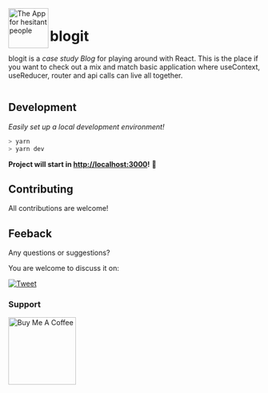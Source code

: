 <img align="left" width="80" height="80" src="" alt="The App for hesitant people">

# blogit

blogit is a *case study Blog* for playing around with React. This is the place if you want to check out a mix and match basic application where useContext, useReducer, router and api calls can live all together.

<img src="">

## Development
_Easily set up a local development environment!_

```bash
> yarn
> yarn dev
```
**Project will start in [http://localhost:3000](http://localhost:3000)!** 🎉

## Contributing
All contributions are welcome!

## Feeback
Any questions or suggestions?

You are welcome to discuss it on:

[![Tweet](https://img.shields.io/twitter/url/http/shields.io.svg?style=social)](https://twitter.com/yngrdyn)

### Support
<a href="https://www.buymeacoffee.com/yngrdyn" target="_blank"><img src="https://cdn.buymeacoffee.com/buttons/v2/default-orange.png" alt="Buy Me A Coffee" width="135"></a>
